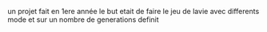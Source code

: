 un projet fait en 1ere année
le but etait de faire le jeu de lavie avec differents mode et sur un nombre de generations definit
